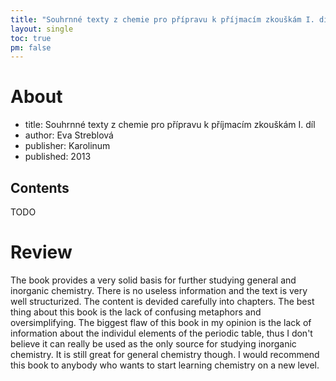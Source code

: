 ```yaml
---
title: "Souhrnné texty z chemie pro přípravu k příjmacím zkouškám I. díl"
layout: single
toc: true
pm: false
---
```

# About
- title: Souhrnné texty z chemie pro přípravu k příjmacím zkouškám I. díl
- author: Eva Streblová
- publisher: Karolinum
- published: 2013
## Contents
TODO
# Review
The book provides a very solid basis for further studying general and inorganic chemistry. There is no useless information and the text is very well structurized. The content is devided carefully into chapters. The best thing about this book is the lack of confusing metaphors and oversimplifying. The biggest flaw of this book in my opinion is the lack of information about the individul elements of the periodic table, thus I don't believe it can really be used as the only source for studying inorganic chemistry. It is still great for general chemistry though. I would recommend this book to anybody who wants to start learning chemistry on a new level.